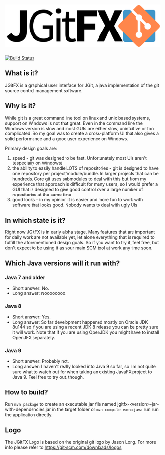 # ![logo](src/main/resources/logo/jgitfx-full-512.png)

[![Build Status](https://travis-ci.org/babymotte/jgitfx.svg?branch=develop)](https://travis-ci.org/babymotte/jgitfx)

## What is it?

JGitFX is a graphical user interface for JGit, a java implementation of the git source control management software.

## Why is it?

While git is a great command line tool on linux and unix based systems, support on Windows is not that great. Even in the command line the Windows version is slow and most GUIs are either slow, unintuitive or too complicated. So my goal was to create a cross-platform UI that also gives a solid performance and a good user experience on Windows.

Primary design goals are:

 1. speed - git was designed to be fast. Unfortunately most UIs aren't (especially on Windows)
 2. the ability to easily handle LOTS of repositories - git is designed to have one repository per project/module/bundle. In larger projects that can be hundreds. Core git uses submodules to deal with this but from my experience that approach is difficult for many users, so I would prefer a GUI that is designed to give good control over a large number of repositories at the same time
 3. good looks - in my opinion it is easier and more fun to work with software that looks good. Nobody wants to deal with ugly UIs

## In which state is it?

Right now JGitFX is in early alpha stage. Many features that are important for daily work are not available yet, let alone everything that is required to fulfill the aforementioned design goals. So if you want to try it, feel free, but don't expect to be using it as your main SCM tool at work any time soon.

## Which Java versions will it run with?

### Java 7 and older
 * Short answer: No.
 * Long answer: Noooooooo.

### Java 8
 * Short answer: Yes.
 * Long answer: So far development happened mostly on Oracle JDK 8u144 so if you are using a recent JDK 8 release you can be pretty sure it will work. Note that if you are using OpenJDK you might have to install OpenJFX separately.

### Java 9
 * Short answer: Probably not.
 * Long answer: I haven't really looked into Java 9 so far, so I'm not quite sure what to watch out for when taking an existing JavaFX project to Java 9. Feel free to try out, though.

## How to build?

Run ```mvn package``` to create an executable jar file named jgitfx-&lt;version&gt;-jar-with-dependencies.jar in the target folder or ```mvn compile exec:java``` run run the application directly.

## Logo
The JGitFX Logo is based on the original git logo by Jason Long.
For more info please refer to https://git-scm.com/downloads/logos
